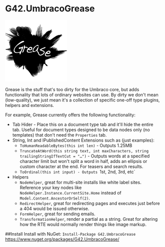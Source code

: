 # G42.UmbracoGrease
![Grease](assets/logo.png)

Grease is the stuff that's too dirty for the Umbraco core, but adds functionality that lots of ordinary websites can use.  By dirty we don't mean (low-quality), we just mean it's a collection of specific one-off type plugins, helpers and extensions.

For example, Grease currently offers the following functionality:

* Tab Hider - Place this on a document type tab and it'll hide the entire tab.  Useful for document types designed to be data nodes only (no templates) that don't need the `Properties` tab.
* String, Int and IPublishedContent Extensions such as (just examples):
  * `ToHumanReadableBytes(this int len)` - Outputs 1.25MB
  * `TruncateAtWord(this string text, int maxCharacters, string trailingStringIfTextCut = "…")` - Outputs words at a specified character limit but won't split a word in half, adds an ellipsis or custom character at the end.  For teasers and search results.
  * `ToOrdinal(this int input) - Outputs `1st, 2nd, 3rd, etc`
* Helpers
  * `NodeHelper`, great for multi-site installs like white label sites.  Reference your key nodes like `NodeHelper.Instance.CurrentSite.Home` instead of `Model.Content.AncestorOrSelf(2)`.
  * `RedirectHelper`, great for redirecting pages and executes just before a 404 would be issued otherwise.
  * `FormHelper`, great for sending emails.
  * `TransformationHelper`, render a partial as a string.  Great for altering how the RTE would normally render things like image markup.

##Install
Install with NuGet: `Install-Package G42.UmbracoGrease` https://www.nuget.org/packages/G42.UmbracoGrease/
